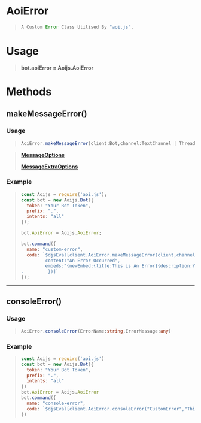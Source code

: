 # AoiError 

>```js
> A Custom Error Class Utilised By "aoi.js".
>```
# Usage 
>**bot.aoiError = Aoijs.AoiError**
# Methods 
## makeMessageError()
### Usage 
>```ts
>AoiError.makeMessageError(client:Bot,channel:TextChannel | ThreadChannel | NewsChannel ,message:MessageOptions,extraOption:MessageExtraOptions)
>```

>**[MessageOptions](../options/messageOptions.md)**
>
>**[MessageExtraOptions](../options/messageExtraOptions.md)**
### Example 
>```js
> const Aoijs = require('aoi.js');
> const bot = new Aoijs.Bot({
>   token: "Your Bot Token",
>   prefix: ".",
>   intents: "all"
>});
>
> bot.AoiError = Aoijs.AoiError;
>
> bot.command({
>   name: "custom-error",
>   code: `$djsEval[client.AoiError.makeMessageError(client,channel,{
>          content:"An Error Occurred",
>          embeds:"{newEmbed:{title:This is An Error}{description:Yup This Is An Error}}"
>.         })]`
>});
>```
---
## consoleError()
### Usage 
>```ts
>AoiError.consoleError(ErrorName:string,ErrorMessage:any)
### Example 
>```js
> const Aoijs = require('aoi.js')
> const bot = new Aoijs.Bot({
>   token: "Your Bot Token",
>   prefix: ".",
>   intents: "all"
>})
> bot.AoiError = Aoijs.AoiError 
> bot.command({
>   name: "console-error",
>   code: `$djsEval[client.AoiError.consoleError("CustomError","This Is A Custom Error")]`
>})
>```